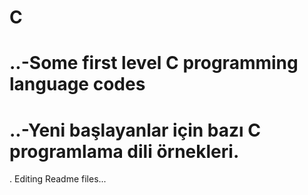# C
# ..-Some first level C programming language codes

# ..-Yeni başlayanlar için bazı C programlama dili örnekleri. 



.
Editing Readme files...
